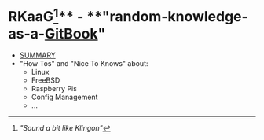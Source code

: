 # **RKaaG**[^1]** - **"random-knowledge-as-a-[GitBook](https://www.gitbook.com/ "GitBook")"

* [SUMMARY](SUMMARY.md)
* "How Tos" and "Nice To Knows" about:
  * Linux
  * FreeBSD
  * Raspberry Pis
  * Config Management
  * ...



[^1]: _"Sound a bit like Klingon"_


